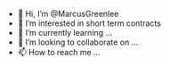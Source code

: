 - 👋 Hi, I’m @MarcusGreenlee
- 👀 I’m interested in short term contracts
- 🌱 I’m currently learning ...
- 💞️ I’m looking to collaborate on ...
- 📫 How to reach me ... 

<!---
MarcusGreenlee/MarcusGreenlee is a ✨ special ✨ repository because its `README.md` (this file) appears on your GitHub profile.
You can click the Preview link to take a look at your changes.
--->
